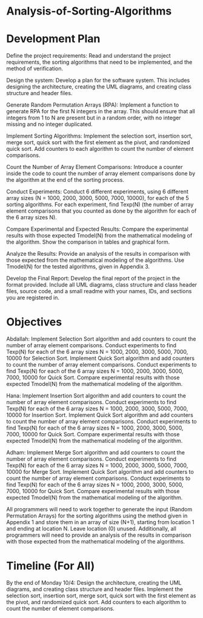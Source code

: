 # Analysis-of-Sorting-Algorithms

# Development Plan

Define the project requirements: Read and understand the project requirements, the sorting algorithms that need to be implemented, and the method of verification.

Design the system: Develop a plan for the software system. This includes designing the architecture, creating the UML diagrams, and creating class structure and header files.

Generate Random Permutation Arrays (RPA): Implement a function to generate RPA for the first N integers in the array. This should ensure that all integers from 1 to N are present but in a random order, with no integer missing and no integer duplicated.

Implement Sorting Algorithms: Implement the selection sort, insertion sort, merge sort, quick sort with the first element as the pivot, and randomized quick sort. Add counters to each algorithm to count the number of element comparisons.

Count the Number of Array Element Comparisons: Introduce a counter inside the code to count the number of array element comparisons done by the algorithm at the end of the sorting process.

Conduct Experiments: Conduct 6 different experiments, using 6 different array sizes (N = 1000, 2000, 3000, 5000, 7000, 10000), for each of the 5 sorting algorithms. For each experiment, find Texp(N) (the number of array element comparisons that you counted as done by the algorithm for each of the 6 array sizes N).

Compare Experimental and Expected Results: Compare the experimental results with those expected Tmodel(N) from the mathematical modeling of the algorithm. Show the comparison in tables and graphical form.

Analyze the Results: Provide an analysis of the results in comparison with those expected from the mathematical modeling of the algorithms. Use Tmodel(N) for the tested algorithms, given in Appendix 3.

Develop the Final Report: Develop the final report of the project in the format provided. Include all UML diagrams, class structure and class header files, source code, and a small readme with your names, IDs, and sections you are registered in.

# Objectives

Abdallah:
Implement Selection Sort algorithm and add counters to count the number of array element comparisons.
Conduct experiments to find Texp(N) for each of the 6 array sizes N = 1000, 2000, 3000, 5000, 7000, 10000 for Selection Sort.
Implement Quick Sort algorithm and add counters to count the number of array element comparisons.
Conduct experiments to find Texp(N) for each of the 6 array sizes N = 1000, 2000, 3000, 5000, 7000, 10000 for Quick Sort.
Compare experimental results with those expected Tmodel(N) from the mathematical modeling of the algorithm.


Hana:
Implement Insertion Sort algorithm and add counters to count the number of array element comparisons.
Conduct experiments to find Texp(N) for each of the 6 array sizes N = 1000, 2000, 3000, 5000, 7000, 10000 for Insertion Sort.
Implement Quick Sort algorithm and add counters to count the number of array element comparisons.
Conduct experiments to find Texp(N) for each of the 6 array sizes N = 1000, 2000, 3000, 5000, 7000, 10000 for Quick Sort.
Compare experimental results with those expected Tmodel(N) from the mathematical modeling of the algorithm.

Adham:
Implement Merge Sort algorithm and add counters to count the number of array element comparisons.
Conduct experiments to find Texp(N) for each of the 6 array sizes N = 1000, 2000, 3000, 5000, 7000, 10000 for Merge Sort.
Implement Quick Sort algorithm and add counters to count the number of array element comparisons.
Conduct experiments to find Texp(N) for each of the 6 array sizes N = 1000, 2000, 3000, 5000, 7000, 10000 for Quick Sort.
Compare experimental results with those expected Tmodel(N) from the mathematical modeling of the algorithm.

All programmers will need to work together to generate the input (Random Permutation Arrays) for the sorting algorithms using the method given in Appendix 1 and store them in an array of size (N+1), starting from location 1 and ending at location N. Leave location (0) unused. Additionally, all programmers will need to provide an analysis of the results in comparison with those expected from the mathematical modeling of the algorithms.

# Timeline (For All)

By the end of Monday 10/4:
Design the architecture, creating the UML diagrams, and creating class structure and header files.
Implement the selection sort, insertion sort, merge sort, quick sort with the first element as the pivot, and randomized quick sort. Add counters to each algorithm to count the number of element comparisons.

